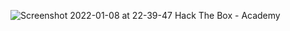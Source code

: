 ![Screenshot 2022-01-08 at 22-39-47 Hack The Box - Academy](https://user-images.githubusercontent.com/21301377/148648337-94baaf60-76cc-47ea-8aaf-36a906a80fb6.png)
